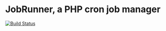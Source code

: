 # JobRunner, a PHP cron job manager #

[![Build Status](https://github.com/job-runner/psr-log-adapter/actions/workflows/continuous-integration.yml/badge.svg)](https://github.com/job-runner/psr-log-adapter/actions/workflows/continuous-integration.yml)